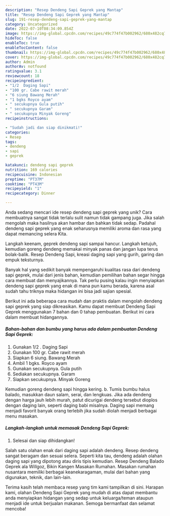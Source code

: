```yaml
---
description: "Resep Dendeng Sapi Geprek yang Mantap"
title: "Resep Dendeng Sapi Geprek yang Mantap"
slug: 191-resep-dendeng-sapi-geprek-yang-mantap
category: Uncategorized
date: 2022-07-10T08:34:09.854Z
image: https://img-global.cpcdn.com/recipes/49c774f47b002962/680x482cq70/dendeng-sapi-geprek-foto-resep-utama.jpg
hideToc: false
enableToc: true
enableTocContent: false
thumbnail: https://img-global.cpcdn.com/recipes/49c774f47b002962/680x482cq70/dendeng-sapi-geprek-foto-resep-utama.jpg
cover: https://img-global.cpcdn.com/recipes/49c774f47b002962/680x482cq70/dendeng-sapi-geprek-foto-resep-utama.jpg
author: Admin
authorAv: notfound
ratingvalue: 3.1
reviewcount: 18
recipeingredient:
- "1/2  Daging Sapi"
- "100 gr. Cabe rawit merah"
- "6 siung Bawang Merah"
- "1 bgks Royco ayam"
- " secukupnya Gula putih"
- " secukupnya Garam"
- " secukupnya Minyak Goreng"
recipeinstructions:

- "Sudah jadi dan siap dinikmati!"
categories:
- Resep
tags:
- dendeng
- sapi
- geprek

katakunci: dendeng sapi geprek 
nutrition: 169 calories
recipecuisine: Indonesian
preptime: "PT37M"
cooktime: "PT43M"
recipeyield: "1"
recipecategory: Dinner

---
```





Anda sedang mencari ide resep dendeng sapi geprek yang unik? Cara membuatnya sangat tidak terlalu sulit namun tidak gampang juga. Jika salah mengolah maka hasilnya akan hambar dan bahkan tidak sedap. Padahal dendeng sapi geprek yang enak seharusnya memiliki aroma dan rasa yang dapat memancing selera Kita.





Langkah keenam, geprek dendeng sapi sampai hancur. Langkah ketujuh, kemudian goreng dendeng memakai minyak panas dan jangan lupa terus bolak-balik. Resep Dendeng Sapi, kreasi daging sapi yang gurih, garing dan empuk teksturnya.

Banyak hal yang sedikit banyak mempengaruhi kualitas rasa dari dendeng sapi geprek, mulai dari jenis bahan, kemudian pemilihan bahan segar hingga cara membuat dan menyajikannya. Tak perlu pusing kalau ingin menyiapkan dendeng sapi geprek yang enak di mana pun kamu berada, karena asal sudah tahu triknya maka hidangan ini bisa jadi sajian spesial.






Berikut ini ada beberapa cara mudah dan praktis dalam mengolah dendeng sapi geprek yang siap dikreasikan. Kamu dapat membuat Dendeng Sapi Geprek menggunakan 7 bahan dan 0 tahap pembuatan. Berikut ini cara dalam membuat hidangannya.

<!--inarticleads1-->

##### Bahan-bahan dan bumbu yang harus ada dalam pembuatan Dendeng Sapi Geprek:

1. Gunakan 1/2 . Daging Sapi
1. Gunakan 100 gr. Cabe rawit merah
1. Siapkan 6 siung. Bawang Merah
1. Ambil 1 bgks. Royco ayam
1. Gunakan  secukupnya. Gula putih
1. Sediakan  secukupnya. Garam
1. Siapkan  secukupnya. Minyak Goreng


Kemudian goreng dendeng sapi hingga kering. b. Tumis bumbu halus balado, masukkan daun salam, serai, dan lengkuas. Jika ada dendeng dengan harga jauh lebih murah, patut dicurigai dendeng tersebut dioplos dengan daging lain, seperti daging babi misalnya. Daging sapi memang menjadi favorit banyak orang terlebih jika sudah diolah menjadi berbagai menu masakan. 

<!--inarticleads2-->

##### Langkah-langkah untuk memasak Dendeng Sapi Geprek:


1. Selesai dan siap dihidangkan!

Salah satu olahan enak dari daging sapi adalah dendeng. Resep dendeng sangat beragam dan sesuai selera. Seperti kita tau, dendeng adalah olahan daging sapi yang dipotong atau diris tipis kemudian. Resep Dendeng Balado Geprek ala Willgoz, Bikin Kangen Masakan Rumahan. Masakan rumahan nusantara memiliki berbagai keanekaragaman, mulai dari bahan yang digunakan, teknik, dan lain-lain. 

Terima kasih telah membaca resep yang tim kami tampilkan di sini. Harapan kami, olahan Dendeng Sapi Geprek yang mudah di atas dapat membantu anda menyiapkan hidangan yang sedap untuk keluarga/teman ataupun menjadi ide untuk berjualan makanan. Semoga bermanfaat dan selamat mencoba!
